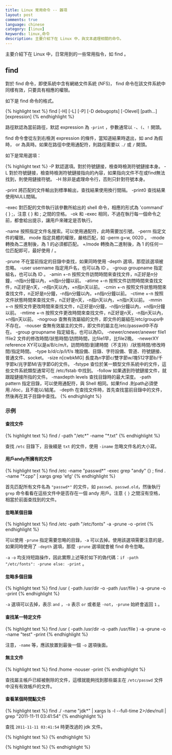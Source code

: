 ```yaml
---
title: Linux 常用命令 -- 雜項
layout: post
comments: true
language: chinese
category: [linux]
keywords: linux,命令
description: 主要介紹下在 Linux 中，與文本處理相關的命令。
---
```


主要介紹下在 Linux 中，日常用到的一些常用指令，如 find 。

<!-- more -->

## find

對於 find 命令，即使系統中含有網絡文件系統 (NFS)， find 命令在該文件系統中同樣有效，只要具有相應的權限。

如下是 find 命令的格式。

{% highlight text %}
find [-H] [-L] [-P] [-D debugopts] [-Olevel] [path...] [expression]
{% endhighlight %}

路徑默認為當前路徑，默認 expression 為 `-print` ，參數通常以 `-`、`(`、`!` 開頭。

find 命令會從左到右檢測 expression 的條件，當知道結果時退出，如 and 為假時， or 為真時。如果在路徑中使用通配符，則路徑需要以 `./` 或 `/` 開頭。

如下是常用選項：

{% highlight text %}
-P 默認選項。對於符號鏈接，檢查時檢測符號鏈接本身。
-L 對於符號鏈接，檢查時檢測符號鏈接指向的內容，如果指向文件不在或find無法找到，則使用鏈接符號。
-H 除非是處理命令行，否則只針對符號本身。

-print 將匹配的文件輸出到標準輸出，查找結果使用換行間隔。
-print0 查找結果使用NULL間隔。

-exec 對匹配的文件執行該參數所給出的 shell 命令，相應的形式為 'command' {  } \;，注意 {   } 和 \; 之間的空格。
-ok 和 -exec 相同，不過在執行每一個命令之前，都會給出提示，讓用戶來確定是否執行。

-name 按照指定文件名搜索。可以使用通配符，此時需要加引號。
-perm 指定文件的權限。
	mode 指定具體的權限，嚴格匹配，如 -perm g=w, 0020 。
	-mode 轉換為二進制後，為 1 的必須都匹配。
	+/mode 轉換為二進制後，為 1 的任何一位匹配即可，最好使用 / 。

-prune 不在當前指定的目錄中查找，如果同時使用 -depth 選項，那麼該選項被忽略。
-user username 指定用戶名，也可以為 ID 。
-group groupname 指定組名，也可以為 ID 。
-amin +-n 按照文件訪問時間來查找文件，n正好是n分鐘，-n指n分鐘以內，+n指n分鐘以前。
-atime +-n 按照文件訪問時間來查找文件，n正好是n天，-n指n天以內，+n指n天以前。
-cmin +-n 按照文件狀態時間來查找文件，n正好是n分鐘，-n指n分鐘以內，+n指n分鐘以前。
-ctime +-n 按照文件狀態時間來查找文件，n正好是n天，-n指n天以內，+n指n天以前。
-mmin +-n 按照文件更改時間來查找文件，n正好是n分鐘，-n指n分鐘以內，+n指n分鐘以前。
-mtime +-n 按照文件更改時間來查找文件，n正好是n天，-n指n天以內，+n指n天以前。
-nogroup 查無有效屬組的文件，即文件的屬組在/etc/groups中不存在。
-nouser 查無有效屬主的文件，即文件的屬主在/etc/passwd中不存在。
-group groupname 指定組名，也可以為ID。
-newer/cnewer/anewer file1 !file2 文件的修改時間/狀態時間/訪問時間，比file1早，比file2晚。
-newerXY reference XY可以是a/B/c/m/t，訪問時間/創建時間（不支持）/狀態時間/修改時間/指定時間。
-type b/d/c/p/l/f/s 塊設備、目錄、字符設備、管道、符號鏈接、普通文件、socket。
-size n[cwbkMG] 長度為n字節c/雙字節w/塊512字節b/千字節k/兆字節M/吉字節G的文件。
-fstype 查位於某一類型文件系統中的文件，這些文件系統類型通常可在 /etc/fstab 中找到。
-follow 如果遇到符號鏈接文件，就跟蹤鏈接所指的文件。
-maxdepth levels 查找目錄時的最大深度。
-path pattern 指定目錄，可以使用通配符，與 Shell 相同。如果find .則path必須使用./doc，且不能以/結尾。
-depth 在查找文件時，首先查找當前目錄中的文件，然後再在其子目錄中查找。
{% endhighlight %}

### 示例

#### 查找文件

{% highlight text %}
find / -path "/etc*" -name "*.txt"
{% endhighlight %}

查找 `/etc` 目錄下，且後綴是 `txt` 的文件，使用 `-iname` 忽略文件名的大小寫。

#### 用戶andy所擁有的文件

{% highlight text %}
find /etc -name "passwd*" -exec grep "andy" {} \;
find . -name "*.cpp" | xargs grep 'efg'
{% endhighlight %}

首先匹配所有文件名為 `"passwd*"` 的文件，如 `passwd`、`passwd.old`，然後執行 `grep` 命令看看在這些文件中是否存在一個 andy 用戶。注意 `{` `}` 之間沒有空格，相當於前面查找到的文件。

#### 忽略某個目錄

{% highlight text %}
find /etc -path "/etc/fonts" -a -prune -o -print
{% endhighlight %}

可以使用 `-prune` 指定需要忽略的目錄，`-a` 可以去掉。使用該選項需要注意的是，如果同時使用了 `-depth` 選項，那麼 `-prune` 選項就會被 find 命令忽略。

`-a` `-o` 均支持短路操作，因此實際上述等於如下的偽代碼：`if -path "/etc/fonts": -prune else: -print` 。

#### 忽略多個目錄

{% highlight text %}
find /usr \( -path /usr/dir -o -path /usr/file \) -a -prune -o -print
{% endhighlight %}

`-a` 選項可以去掉，表示 `and` ，`-o` 表示 `or` 或者是 `-not`，`-prune` 始終會返回 `1` 。

#### 查找某一特定文件

{% highlight text %}
find /usr \( -path /usr/dir -o -path /usr/file \) -a -prune -o -name "test" -print
{% endhighlight %}

注意，`-name` 等，應該放置到最後一個 `-o` 選項後面。


<!--
	<pre>find /etc/rc.d -name '*crond' -type f -perm 755 -size 10M -exec file '{}' \;</pre>
    -exec 可以使用 -ok 代替，此時會詢問是否執行命令。注意： exec 和 file 間是一個空格， file 和 {} 間是一個空格， {} 和 \; 之間是一個空格， \; 是一個整體， \ 表示轉義。 {} 表示文件名，也就是 find 前面處理過程中過濾出來的文件，用於 command 命令進行處理。<pre>find / -size +50M -size -100M -exec ls -lh {} \; 2>&1 | grep -v Permission</pre>查找大於 50MB 小於 100MB 的文件。</li><br><li>


    <pre>find /tmp -name core -type f -print[-print0] | xargs [-0] /bin/rm -f<br>find . -name '*wine*' -exec rm -f { } \;</pre>
	其中 xargs 將輸入分隔成不同的小塊，並執行。 exec 將所有匹配的參數傳遞給命令，此時可能會由於命令太長而出錯。如果文件或是目錄名含有空格，則可能會有些問題，這是因為 xargs 默認會按照空白字符來劃分輸入，通過 -0 選項即可。</li><br><li>

	<pre>find . -type f \( -name 'core' -o[-or/-a/-and/!/-not] -name '*.o' \)</pre>
	其中 () 用來表示強制的優先級。</li><br><li>



	<pre>find . ! -type d -print</pre>
	在當前目錄下查找除目錄以外的所有類型的文件。</li><br><li>


	<pre>find / -name "CON.FILE" -depth -print</pre>
	先匹配所有的文件，再在子目錄中查找。如，使用 find 命令備份文件系統時，希望首先備份所有的文件，其次再備份子目錄中的文件。</li><br><li>


	<pre>ssh 192.168.30.137 "ps -ef | grep httpd | awk '{print $2}' | xargskill -9"</pre>
	在殺死遠程主機的進程的時候，顯示的信息會在本地顯示。</li><br><li>


	<pre>find . -name "jdk*" -type f -print | xargs file</pre>
	查看所有以 jdk 開頭文件的文件類型。</li><br><li>


	<pre>find / -name "core" -print | xargs echo "" > /tmp/core.log</pre>
	在整個系統中查找內存信息轉儲文件 (core dump) ，然後把結果保存到 /tmp/core.log 文件中。</li><br><li>


	<pre>find . -perm 777 -print | xargs chmod o-w<br>find / -type f -perm 777 -print -exec chmod 644 {} \;</pre>
	在當前目錄下查找所有用戶具有讀、寫和執行權限的文件，並收回相應的寫權限。
	<pre>
find / -type f ! -perm 777    // 權限非 777 的文件
find / -perm 2644             // SGID 位已設置，且權限為 644
find / -perm 1551             // Sticky 位已設置，且權限為 551
find / -perm /u=s             // 已設置 SUID 的文件
find / -perm /g+s             // 已設置 SGID 的文件
find / -perm /u=r             // 只讀文件
find / -perm /a=x             // 可執行文件
</pre></li><br><li>


	<pre>find /tmp -type f -empty</pre>
	查找空文件，或者空目錄 -type d 。</li><br><li>

	<pre>find / -mtime +50 –mtime -100<br>find / -mmin -60</pre>
	查找最近 50-100 天內修改的文件；最近一個小時修改的文件。</li><br><li>
	-->

#### 無主文件

{% highlight text %}
find /home -nouser -print
{% endhighlight %}

查找屬主帳戶已經被刪除的文件，這樣就能夠找到那些屬主在 `/etc/passwd` 文件中沒有有效帳戶的文件。

#### 查看某個時間點文件

{% highlight text %}
find ./ -name "jdk*" | xargs ls -l --full-time 2>/dev/null | grep "2011-11-11 03:41:54"
{% endhighlight %}

查找 `2011-11-11 03:41:54` 時更改過的 jdk 文件。

{% highlight text %}
{% endhighlight %}



{% highlight text %}
{% endhighlight %}
